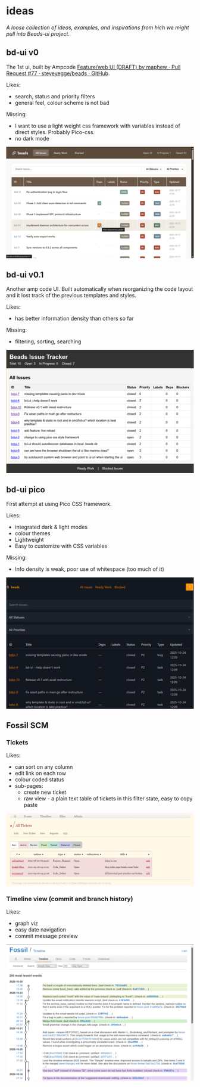 # ideas

*A loose collection of ideas, examples, and inspirations from hich we might pull into Beads-ui project.*

## bd-ui v0

The 1st ui, built by Ampcode [Feature/web UI (DRAFT) by maphew · Pull Request #77 · steveyegge/beads · GitHub](https://github.com/steveyegge/beads/pull/77). 

Likes:

- search, status and priority filters
- general feel, colour scheme is not bad

Missing:

- I want to use a light weight css framework with variables instead of direct styles. Probably Pico-css.
- no dark mode

![](box/bd-ui-v0-0.png)


## bd-ui v0.1

Another amp code UI. Built automatically when reorganizing the code layout and it lost track of the previous templates and styles.

Likes:

- has better information density than others so far

Missing:

- filtering, sorting, searching

![](box/bd-ui-v0-1.png)


## bd-ui pico

First attempt at using Pico CSS framework.

Likes:
- integrated dark & light modes
- colour themes
- Lightweight
- Easy to customize with CSS variables

Missing:

- Info density is weak, poor use of whitespace (too much of it)

![](box/bd-ui-pico-v0-0.png)


## Fossil SCM

### Tickets

Likes:
- can sort on any column
- edit link on each row
- colour coded status
- sub-pages: 
  - create new ticket
  - raw view - a plain text table of tickets in this filter state, easy to copy paste

![](box/fossil-tickets.png)

### Timeline view (commit and branch history)

Likes:
- graph viz
- easy date navigation
- commit message preview

![](box/fossil-timeline.png)
